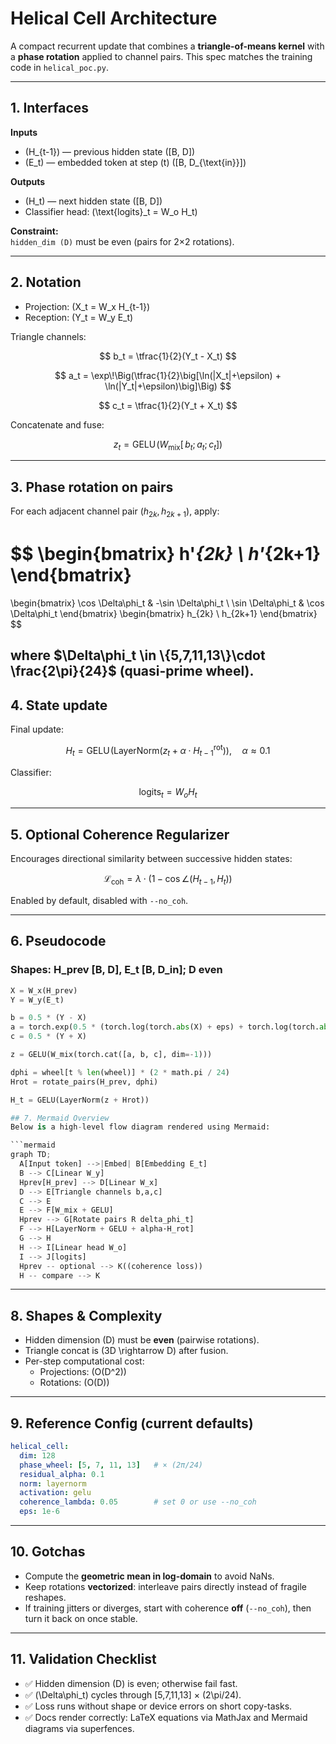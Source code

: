 # Helical Cell Architecture

A compact recurrent update that combines a **triangle-of-means kernel** with a **phase rotation** applied to channel pairs. This spec matches the training code in `helical_poc.py`.

---

## 1. Interfaces

**Inputs**
- \(H_{t-1}\) — previous hidden state \([B, D]\)
- \(E_t\) — embedded token at step \(t\) \([B, D_{\text{in}}]\)

**Outputs**
- \(H_t\) — next hidden state \([B, D]\)
- Classifier head: \(\text{logits}_t = W_o H_t\)

**Constraint:**  
`hidden_dim (D)` must be even (pairs for 2×2 rotations).

---

## 2. Notation

- Projection: \(X_t = W_x H_{t-1}\)  
- Reception: \(Y_t = W_y E_t\)

Triangle channels:

$$
b_t = \tfrac{1}{2}(Y_t - X_t)
$$

$$
a_t = \exp\!\Big(\tfrac{1}{2}\big[\ln(|X_t|+\epsilon) + \ln(|Y_t|+\epsilon)\big]\Big)
$$

$$
c_t = \tfrac{1}{2}(Y_t + X_t)
$$

Concatenate and fuse:

$$
z_t = \mathrm{GELU}\!\big(W_{\text{mix}}[\,b_t;\,a_t;\,c_t]\big)
$$

---

## 3. Phase rotation on pairs

For each adjacent channel pair $(h_{2k}, h_{2k+1})$, apply:

$$
\begin{bmatrix}
h'_{2k} \\
h'_{2k+1}
\end{bmatrix}
=
\begin{bmatrix}
\cos \Delta\phi_t & -\sin \Delta\phi_t \\
\sin \Delta\phi_t & \cos \Delta\phi_t
\end{bmatrix}
\begin{bmatrix}
h_{2k} \\
h_{2k+1}
\end{bmatrix}
$$

where $\Delta\phi_t \in \{5,7,11,13\}\cdot \frac{2\pi}{24}$ (quasi-prime wheel).
---

## 4. State update

Final update:

$$
H_t = \mathrm{GELU}\!\Big(\mathrm{LayerNorm}(z_t + \alpha \cdot H^{\mathrm{rot}}_{t-1})\Big), \quad \alpha \approx 0.1
$$

Classifier:

$$
\text{logits}_t = W_o H_t
$$

---

## 5. Optional Coherence Regularizer

Encourages directional similarity between successive hidden states:

$$
\mathcal{L}_\text{coh} = \lambda \cdot \big(1 - \cos \angle(H_{t-1}, H_t)\big)
$$

Enabled by default, disabled with `--no_coh`.

---

## 6. Pseudocode

### Shapes: H_prev [B, D], E_t [B, D_in]; D even

```python
X = W_x(H_prev)
Y = W_y(E_t)

b = 0.5 * (Y - X)
a = torch.exp(0.5 * (torch.log(torch.abs(X) + eps) + torch.log(torch.abs(Y) + eps)))
c = 0.5 * (Y + X)

z = GELU(W_mix(torch.cat([a, b, c], dim=-1)))

dphi = wheel[t % len(wheel)] * (2 * math.pi / 24)
Hrot = rotate_pairs(H_prev, dphi)

H_t = GELU(LayerNorm(z + Hrot))

## 7. Mermaid Overview
Below is a high-level flow diagram rendered using Mermaid:

```mermaid
graph TD;
  A[Input token] -->|Embed| B[Embedding E_t]
  B --> C[Linear W_y]
  Hprev[H_prev] --> D[Linear W_x]
  D --> E[Triangle channels b,a,c]
  C --> E
  E --> F[W_mix + GELU]
  Hprev --> G[Rotate pairs R delta_phi_t]
  F --> H[LayerNorm + GELU + alpha·H_rot]
  G --> H
  H --> I[Linear head W_o]
  I --> J[logits]
  Hprev -- optional --> K((coherence loss))
  H -- compare --> K
```

---

## 8. Shapes & Complexity

- Hidden dimension \(D\) must be **even** (pairwise rotations).  
- Triangle concat is \(3D \rightarrow D\) after fusion.  
- Per-step computational cost:  
  - Projections: \(O(D^2)\)  
  - Rotations: \(O(D)\)

---

## 9. Reference Config (current defaults)
```yaml
helical_cell:
  dim: 128
  phase_wheel: [5, 7, 11, 13]   # × (2π/24)
  residual_alpha: 0.1
  norm: layernorm
  activation: gelu
  coherence_lambda: 0.05        # set 0 or use --no_coh
  eps: 1e-6
```

---

## 10. Gotchas

- Compute the **geometric mean in log-domain** to avoid NaNs.  
- Keep rotations **vectorized**: interleave pairs directly instead of fragile reshapes.  
- If training jitters or diverges, start with coherence **off** (`--no_coh`), then turn it back on once stable.

---

## 11. Validation Checklist

- ✅ Hidden dimension \(D\) is even; otherwise fail fast.  
- ✅ \(\Delta\phi_t\) cycles through [5,7,11,13] × \(2\pi/24\).  
- ✅ Loss runs without shape or device errors on short copy-tasks.  
- ✅ Docs render correctly: LaTeX equations via MathJax and Mermaid diagrams via superfences.

